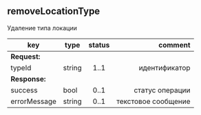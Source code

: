 ## removeLocationType

Удаление типа локации

key | type | status | comment
--- | ---- | :----: | ---:
**Request:** | | |
typeId | string | 1..1 | идентификатор
**Response:** | | |
sucсess | bool | 0..1 | статус операции
errorMessage | string | 0..1 | текстовое сообщение
